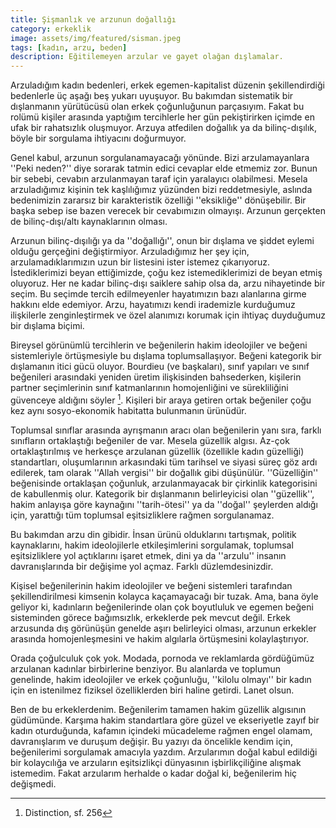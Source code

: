 ```yaml
---
title: Şişmanlık ve arzunun doğallığı
category: erkeklik
image: assets/img/featured/sisman.jpeg
tags: [kadın, arzu, beden]
description: Eğitilemeyen arzular ve gayet olağan dışlamalar.
--- 
```

Arzuladığım kadın bedenleri, erkek egemen-kapitalist düzenin şekillendirdiği bedenlerle üç aşağı beş yukarı uyuşuyor. Bu bakımdan sistematik bir dışlanmanın yürütücüsü olan erkek çoğunluğunun parçasıyım. Fakat bu rolümü kişiler arasında yaptığım tercihlerle her gün pekiştirirken içimde en ufak bir rahatsızlık oluşmuyor. Arzuya atfedilen doğallık ya da bilinç-dışılık, böyle bir sorgulama ihtiyacını doğurmuyor. 

Genel kabul, arzunun sorgulanamayacağı yönünde. Bizi arzulamayanlara ''Peki neden?'' diye sorarak tatmin edici cevaplar elde etmemiz zor. Bunun bir sebebi, cevabın arzulanmayan taraf için yaralayıcı olabilmesi. Mesela arzuladığımız kişinin tek kaşlılığımız yüzünden bizi reddetmesiyle, aslında bedenimizin zararsız bir karakteristik özelliği ''eksikliğe'' dönüşebilir. Bir başka sebep ise bazen verecek bir cevabımızın olmayışı. Arzunun gerçekten de bilinç-dışı/altı kaynaklarının olması. 

Arzunun bilinç-dışılığı ya da ''doğallığı'', onun bir dışlama ve şiddet eylemi olduğu gerçeğini değiştirmiyor. Arzuladığımız her şey için, arzulamadıklarımızın uzun bir listesini ister istemez çıkarıyoruz. İstediklerimizi beyan ettiğimizde, çoğu kez istemediklerimizi de beyan etmiş oluyoruz. Her ne kadar bilinç-dışı saiklere sahip olsa da, arzu nihayetinde bir seçim. Bu seçimde tercih edilmeyenler hayatımızın bazı alanlarına girme hakkını elde edemiyor. Arzu, hayatımızı kendi irademizle kurduğumuz ilişkilerle zenginleştirmek ve özel alanımızı korumak için ihtiyaç duyduğumuz bir dışlama biçimi. 

Bireysel görünümlü tercihlerin ve beğenilerin hakim ideolojiler ve beğeni sistemleriyle örtüşmesiyle bu dışlama toplumsallaşıyor. Beğeni kategorik bir dışlamanın itici gücü oluyor. Bourdieu (ve başkaları), sınıf yapıları ve sınıf beğenileri arasındaki yeniden üretim ilişkisinden bahsederken, kişilerin partner seçimlerinin sınıf katmanlarının homojenliğini ve sürekliliğini güvenceye aldığını söyler [^1]. Kişileri bir araya getiren ortak beğeniler çoğu kez aynı sosyo-ekonomik habitatta bulunmanın ürünüdür. 

Toplumsal sınıflar arasında ayrışmanın aracı olan beğenilerin yanı sıra, farklı sınıfların ortaklaştığı beğeniler de var. Mesela güzellik algısı. Az-çok ortaklaştırılmış ve herkesçe arzulanan güzellik (özellikle kadın güzelliği) standartları, oluşumlarının arkasındaki tüm tarihsel ve siyasi süreç göz ardı edilerek, tam olarak ''Allah vergisi'' bir doğallık gibi düşünülür. ''Güzelliğin'' beğenisinde ortaklaşan çoğunluk, arzulanmayacak bir çirkinlik kategorisini de kabullenmiş olur. Kategorik bir dışlanmanın belirleyicisi olan ''güzellik'', hakim anlayışa göre kaynağını ''tarih-ötesi'' ya da ''doğal'' şeylerden aldığı için, yarattığı tüm toplumsal eşitsizliklere rağmen sorgulanamaz. 

Bu bakımdan arzu din gibidir. İnsan ürünü olduklarını tartışmak, politik kaynaklarını, hakim ideolojilerle etkileşimlerini sorgulamak, toplumsal eşitsizliklere yol açtıklarını işaret etmek, dini ya da ''arzulu'' insanın davranışlarında bir değişime yol açmaz. Farklı düzlemdesinizdir. 

Kişisel beğenilerinin hakim ideolojiler ve beğeni sistemleri tarafından şekillendirilmesi kimsenin kolayca kaçamayacağı bir tuzak. Ama, bana öyle geliyor ki, kadınların beğenilerinde olan çok boyutluluk ve egemen beğeni sisteminden görece bağımsızlık, erkeklerde pek mevcut değil. Erkek arzusunda dış görünüşün genelde aşırı belirleyici olması, arzunun erkekler arasında homojenleşmesini ve hakim algılarla örtüşmesini kolaylaştırıyor. 

Orada çoğulculuk çok yok. Modada, pornoda ve reklamlarda gördüğümüz arzulanan kadınlar birbirlerine benziyor. Bu alanlarda ve toplumun genelinde, hakim ideolojiler ve erkek çoğunluğu, ''kilolu olmayı'' bir kadın için en istenilmez fiziksel özelliklerden biri haline getirdi. Lanet olsun. 

Ben de bu erkeklerdenim. Beğenilerim tamamen hakim güzellik algısının güdümünde. Karşıma hakim standartlara göre güzel ve ekseriyetle zayıf bir kadın oturduğunda, kafamın içindeki mücadeleme rağmen engel olamam, davranışlarım ve duruşum değişir. Bu yazıyı da öncelikle kendim için, beğenilerimi sorgulamak amacıyla yazdım. Arzularımın doğal kabul edildiği bir kolaycılığa ve arzuların eşitsizlikçi dünyasının işbirlikçiliğine alışmak istemedim. Fakat arzularım herhalde o kadar doğal ki, beğenilerim hiç değişmedi. 



[^1]:	Distinction, sf. 256
